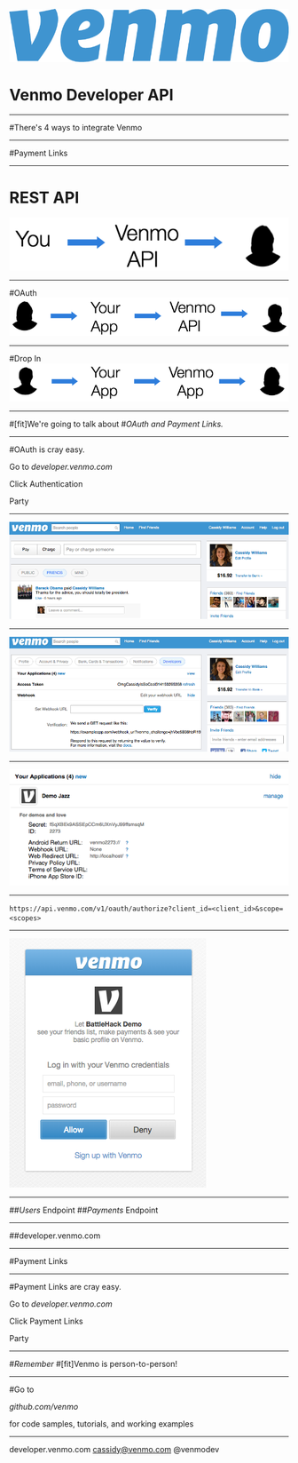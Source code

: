 ![inline](../assets/venmologoblue.png)

# Venmo Developer API

---

#There's 4 ways to integrate Venmo

---

#Payment Links

---

# REST API
![inline](../assets/restapi.png)

---

#OAuth
![inline](../assets/oauth.png)

---

#Drop In
![inline](../assets/dropin.png)

---

#[fit]We're going to talk about
#_OAuth and Payment Links._

---

#OAuth is cray easy.

Go to *developer.venmo.com*

Click Authentication

Party

---

![inline](venmohome.png)

---

![inline](devtab.png)

---

![inline](app.png)

---

`https://api.venmo.com/v1/oauth/authorize?client_id=<client_id>&scope=<scopes>`

---

![inline](oauth.png)

---

##*Users* Endpoint
##*Payments* Endpoint

---

##developer.venmo.com

---

#Payment Links

---

#Payment Links are cray easy.

Go to *developer.venmo.com*

Click Payment Links

Party

---

#*Remember*
#[fit]Venmo is person-to-person!

---

#Go to

*github.com/venmo*

for code samples, tutorials, and working examples

---

developer.venmo.com
cassidy@venmo.com
@venmodev
